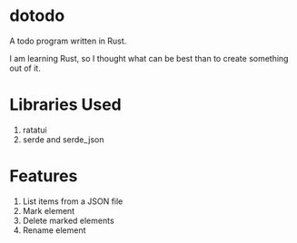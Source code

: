 # dotodo
A todo program written in Rust.

I am learning Rust, so I thought what can be best than to create something out of it.

# Libraries Used

1. ratatui
2. serde and serde_json


# Features

1. List items from a JSON file
2. Mark element
3. Delete marked elements
4. Rename element
